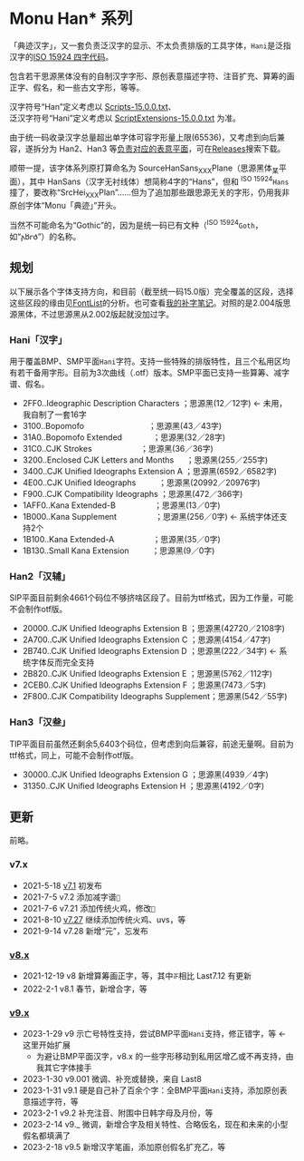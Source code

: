 # Monu Han* 系列
「典迹汉字」，又一套负责泛汉字的显示、不太负责排版的工具字体，`Hani`是泛指汉字的[ISO 15924 四字代码](/abbr)。

包含若干思源黑体没有的自制汉字字形、原创表意描述字符、注音扩充、算筹的画正字、假名，和一些古文字形，等等。

汉字符号“Han”定义考虑以 [Scripts-15.0.0.txt](https://www.unicode.org/Public/15.0.0/ucd/Scripts.txt)、<br/>泛汉字符号“Hani”定义考虑以 [ScriptExtensions-15.0.0.txt](https://www.unicode.org/Public/15.0.0/ucd/ScriptExtensions.txt) 为准。

由于统一码收录汉字总量超出单字体可容字形量上限(65536)，又考虑到向后兼容，遂拆分为 Han2、Han3 等[负责对应的表意平面](/Blocks#平面)，可在[Releases](https://github.com/MY1L/Unicode/releases?q=MonuHani&expanded=true)搜索下载。

顺带一提，该字体系列原打算命名为 SourceHanSans<sub>XXX</sub>Plane（思源黑体<sub>某</sub>平面），其中 HanSans（汉字无衬线体）想简称4字的“Hans”，但和 <sup>ISO 15924</sup>`Hans`撞了，要改称“SrcHei<sub>XXX</sub>Plan”……但为了追加那些跟思源无关的字形，仍用我非原创字体“Monu「典迹」”开头。

当然不可能命名为“Gothic”的，因为是统一码已有文种（<sup>ISO 15924</sup>`Goth`，如“𐌰𐌱𐌲𐌳”）的名称。

## 规划
以下展示各个字体支持方向，和目前（截至统一码15.0版）完全覆盖的区段，选择这些区段的缘由见[FontList](/FontList)的分析。也可查看[我的补字笔记](/Hani/note.md)。对照的是2.004版思源黑体，不过思源黑从2.002版起就没加过字。
### Hani「汉字」
用于覆盖BMP、SMP平面`Hani`字符。支持一些特殊的排版特性，且三个私用区均有若干备用字形。目前为3次曲线（.otf）版本。SMP平面已支持一些算筹、减字谱、假名。
- 2FF0..Ideographic Description Characters	；思源黑(12／12字) ← 未用，我自制了一套16字
- 3100..Bopomofo　　　	　　	　	　	；思源黑(43／43字)
- 31A0..Bopomofo Extended　	　	　	；思源黑(32／28字)
- 31C0..CJK Strokes　	　　	　	　	；思源黑(36／36字)
- 3200..Enclosed CJK Letters and Months	　	；思源黑(255／255字)
- 3400..CJK Unified Ideographs Extension A	；思源黑(6592／6582字)
- 4E00..CJK Unified Ideographs	　	　	；思源黑(20992／20976字)
- F900..CJK Compatibility Ideographs		；思源黑(472／366字)
- 1AFF0..Kana Extended-B　　	　	　	；思源黑(13／0字)
- 1B000..Kana Supplement　　	　	　	；思源黑(256／0字) ← 系统字体还支持2个
- 1B100..Kana Extended-A　　	　	　	；思源黑(35／0字)
- 1B130..Small Kana Extension	　	　	；思源黑(9／0字)

### Han2「汉辅」
SIP平面目前剩余4661个码位不够挤啥区段了。目前为ttf格式，因为工作量，可能不会制作otf版。
- 20000..CJK Unified Ideographs Extension B	；思源黑(42720／2108字)
- 2A700..CJK Unified Ideographs Extension C	；思源黑(4154／47字)
- 2B740..CJK Unified Ideographs Extension D	；思源黑(222／34字) ← 系统字体反而完全支持
- 2B820..CJK Unified Ideographs Extension E	；思源黑(5762／112字)
- 2CEB0..CJK Unified Ideographs Extension F	；思源黑(7473／5字)
- 2F800..CJK Compatibility Ideographs Supplement；思源黑(542／55字)

### Han3「汉叁」
TIP平面目前虽然还剩余5,6403个码位，但考虑到向后兼容，前途无量啊。目前为ttf格式，同上，可能不会制作otf版。
- 30000..CJK Unified Ideographs Extension G	；思源黑(4939／4字)
- 31350..CJK Unified Ideographs Extension H	；思源黑(4192／0字)

## 更新
前略。

### v7.x
- 2021-5-18 [v7.1](https://github.com/MY1L/Unicode/releases/tag/v6.2) 初发布
- 2021-7-5  v7.2 添加减字谱`𝬑`
- 2021-7-6  v7.21 添加传统火鸡，修改`𮧵`
- 2021-8-10 [v7.27](https://github.com/MY1L/Unicode/releases/tag/v6.21) 继续添加传统火鸡、uvs，等
- 2021-9-14 v7.28 新增“元”，忘发布

### [v8.x](https://github.com/MY1L/Unicode/releases/tag/Hani8)
- 2021-‎12-‎19 v8 新增算筹画正字，等，其中`𝍵`相比 Last7.12 有更新
- 2022-‎2-‎1 v8.1 春节，新增合字，等

### [v9.x](https://github.com/MY1L/Unicode/releases/tag/Hani9)
- 2023-1-29 v9 示亡号特性支持，尝试BMP平面`Hani`支持，修正错字，等 ← 这里开始扩展
  - 为避让BMP平面汉字，v8.x 的一些字形移动到私用区增乙或不再支持，由我其它字体接手
- 2023-1-30 v9.001 微调、补充或替换，来自 Last8
- 2023-1-31 v9.1 硬是自己补了百余个字：全BMP平面`Hani`支持，添加原创表意描述字符，等
- 2023-2-1  v9.2 补充注音、附围中日韩字母及月份，等
- 2023-2-14 v9._ 微调，新增合字及相关特性、合略仮名，现在和未来的小型假名都填满了
- 2023-2-18 v9.5 新增汉字笔画，添加原创假名扩充乙，等